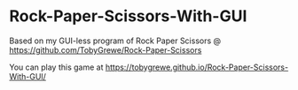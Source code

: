 # Rock-Paper-Scissors-With-GUI
Based on my GUI-less program of Rock Paper Scissors @ https://github.com/TobyGrewe/Rock-Paper-Scissors



You can play this game at https://tobygrewe.github.io/Rock-Paper-Scissors-With-GUI/